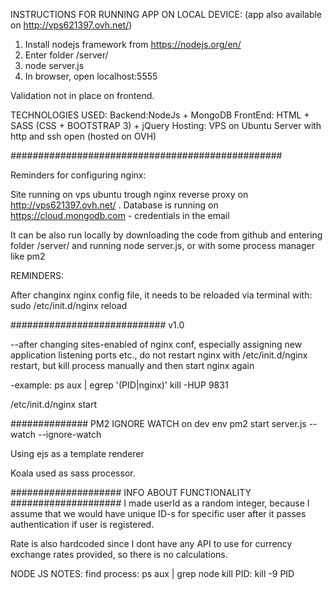 INSTRUCTIONS FOR RUNNING APP ON LOCAL DEVICE: (app also available on http://vps621397.ovh.net/)
1. Install nodejs framework from https://nodejs.org/en/
2. Enter folder /server/
3. node server.js
4. In browser, open localhost:5555

Validation not in place on frontend.

TECHNOLOGIES USED:
Backend:NodeJs + MongoDB
FrontEnd: HTML + SASS (CSS + BOOTSTRAP 3) + jQuery
Hosting: VPS on Ubuntu Server with http and ssh open (hosted on OVH)

#################################################

Reminders for configuring nginx:

Site running on vps ubuntu trough nginx reverse proxy on http://vps621397.ovh.net/ .
Database is running on https://cloud.mongodb.com - credentials in the email

It can be also run locally by downloading the code from github and entering folder /server/ and running node server.js, or with some process manager like pm2

REMINDERS:

After changinx nginx config file, it needs to be reloaded via terminal with:
sudo /etc/init.d/nginx reload

############################ v1.0

--after changing sites-enabled of nginx conf, especially assigning new application listening ports etc., do not restart nginx with /etc/init.d/nginx restart, but kill process manually and then start nginx again

-example:
ps aux | egrep '(PID|nginx)' kill -HUP 9831

/etc/init.d/nginx start

############## PM2 IGNORE WATCH on dev env pm2 start server.js --watch --ignore-watch

Using ejs as a template renderer

Koala used as sass processor.

#################### INFO ABOUT FUNCTIONALITY ####################
I made userId as a random integer, because I assume that we would have unique ID-s for specific user after it passes authentication if user is registered.

Rate is also hardcoded since I dont have any API to use for currency exchange rates provided, so there is no calculations.

NODE JS NOTES:
find process: ps aux | grep node
kill PID: kill -9 PID
